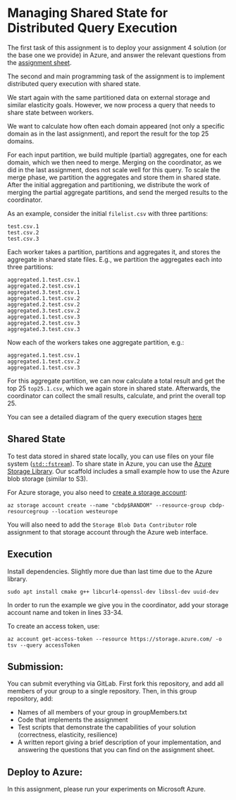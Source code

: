 # Managing Shared State for Distributed Query Execution
The first task of this assignment is to deploy your assignment 4 solution (or the base one we provide) in Azure, and answer the relevant questions from the [assignment sheet](assignment_sheet_5.pdf).

The second and main programming task of the assignment is to implement distributed query execution with shared state. 

We start again with the same partitioned data on external storage and similar elasticity goals.
However, we now process a query that needs to share state between workers.

We want to calculate how often each domain appeared (not only a specific domain as in the last assignment), and report the result for the top 25 domains.

For each input partition, we build multiple (partial) aggregates, one for each domain, which we then need to merge. Merging on the coordinator, as we did in the last assignment, does not scale well for this query. To scale the merge phase, we partition the aggregates and store them in shared state. After the initial aggregation and partitioning, we distribute the work of merging the partial aggregate partitions, and send the merged results to the coordinator.

As an example, consider the initial `filelist.csv` with three partitions:

```
test.csv.1
test.csv.2
test.csv.3
```

Each worker takes a partition, partitions and aggregates it, and stores the aggregate in shared state files.
E.g., we partition the aggregates each into three partitions:

```
aggregated.1.test.csv.1
aggregated.2.test.csv.1
aggregated.3.test.csv.1
aggregated.1.test.csv.2
aggregated.2.test.csv.2
aggregated.3.test.csv.2
aggregated.1.test.csv.3
aggregated.2.test.csv.3
aggregated.3.test.csv.3
```

Now each of the workers takes one aggregate partition, e.g.:

```
aggregated.1.test.csv.1
aggregated.1.test.csv.2
aggregated.1.test.csv.3
```

For this aggregate partition, we can now calculate a total result and get the top 25 `top25.1.csv`, which we again store
in shared state. Afterwards, the coordinator can collect the small results, calculate, and print the overall top 25.

You can see a detailed diagram of the query execution stages [here](screenshots/diagram.png)

## Shared State

To test data stored in shared state locally, you can use files on your file system
([`std::fstream`](https://en.cppreference.com/w/cpp/io/basic_fstream)).
To share state in Azure, you can use the [Azure Storage Library](https://github.com/Azure/azure-storage-cpplite).
Our scaffold includes a small example how to use the Azure blob storage (similar to S3).

For Azure storage, you also need
to [create a storage account](https://learn.microsoft.com/en-us/azure/storage/common/storage-account-create?tabs=azure-cli):

```
az storage account create --name "cbdp$RANDOM" --resource-group cbdp-resourcegroup --location westeurope
```

You will also need to add the `Storage Blob Data Contributor` role assignment to that storage account through the Azure
web interface.

## Execution

Install dependencies. Slightly more due than last time due to the Azure library.

```
sudo apt install cmake g++ libcurl4-openssl-dev libssl-dev uuid-dev
```

In order to run the example we give you in the coordinator, add your storage account name and token in lines 33-34. 

To create an access token, use: 
```
az account get-access-token --resource https://storage.azure.com/ -o tsv --query accessToken
```
 
## Submission:
You can submit everything via GitLab.
First fork this repository, and add all members of your group to a single repository.
Then, in this group repository, add:
* Names of all members of your group in groupMembers.txt
* Code that implements the assignment
* Test scripts that demonstrate the capabilities of your solution (correctness, elasticity, resilience)
* A written report giving a brief description of your implementation, and answering the questions that you can find on the assignment sheet.


## Deploy to Azure:

In this assignment, please run your experiments on Microsoft Azure.